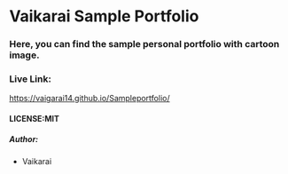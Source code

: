 # Vaikarai Sample Portfolio

### Here, you can find the sample personal portfolio with cartoon image.



### Live Link:
https://vaigarai14.github.io/Sampleportfolio/

#### LICENSE:MIT

##### Author:
- Vaikarai